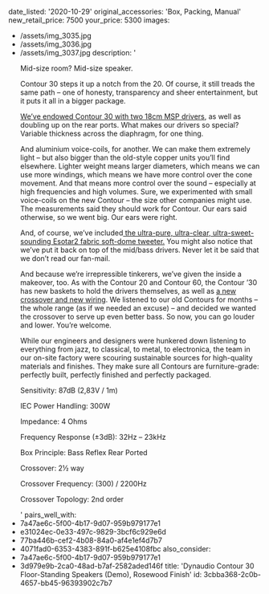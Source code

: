 date_listed: '2020-10-29'
original_accessories: 'Box, Packing, Manual'
new_retail_price: 7500
your_price: 5300
images:
  - /assets/img_3035.jpg
  - /assets/img_3036.jpg
  - /assets/img_3037.jpg
description: '<p>Mid-size room? Mid-size speaker.</p><p>Contour 30 steps it up a notch from the 20. Of course, it still treads the same path – one of honesty, transparency and sheer entertainment, but it puts it all in a bigger package.</p><p><a href="https://www.dynaudio.com/dynaudio-academy/2016/october/the-dynaudio-18w55-loudspeaker-driver">We’ve endowed Contour 30 with two 18cm MSP drivers</a>, as well as doubling up on the rear ports. What makes our drivers so special? Variable thickness across the diaphragm, for one thing.</p><p>And aluminium voice-coils, for another. We can make them extremely light – but also bigger than the old-style copper units you’ll find elsewhere. Lighter weight means larger diameters, which means we can use more windings, which means we have more control over the cone movement. And that means more control over the sound – especially at high frequencies and high volumes. Sure, we experimented with small voice-coils on the new Contour – the size other companies might use. The measurements said they should work for Contour. Our ears said otherwise, so we went big. Our ears were right.</p><p>And, of course, we’ve included<a href="https://www.dynaudio.com/dynaudio-academy/2017/may/the-principle-behind-a-dynaudio-tweeter-esotar-forty-vs-esotar-2">&nbsp;the ultra-pure, ultra-clear, ultra-sweet-sounding Esotar2 fabric soft-dome tweeter.</a>&nbsp;You might also notice that we’ve put it back on top of the mid/bass drivers. Never let it be said that we don’t read our fan-mail.</p><p>And because we’re irrepressible tinkerers, we’ve given the inside a makeover, too. As with the Contour 20 and Contour 60, the Contour ’30 has new baskets to hold the drivers themselves, as well as&nbsp;<a href="https://www.dynaudio.com/dynaudio-academy/2016/october/the-all-new-contour-crossover">a new crossover and new wiring</a>. We listened to our old Contours for months – the whole range (as if we needed an excuse) – and decided we wanted the crossover to serve up even better bass. So now, you can go louder and lower. You’re welcome.</p><p>While our engineers and designers were hunkered down listening to everything from jazz, to classical, to metal, to electronica, the team in our on-site factory were scouring sustainable sources for high-quality materials and finishes. They make sure all Contours are furniture-grade: perfectly built, perfectly finished and perfectly packaged.</p><p>Sensitivity: 87dB (2,83V / 1m)</p><p>IEC Power Handling: 300W</p><p>Impedance: 4 Ohms</p><p>Frequency Response (±3dB): 32Hz – 23kHz</p><p>Box Principle: Bass Reflex Rear Ported</p><p>Crossover: 2½ way</p><p>Crossover Frequency: (300) / 2200Hz</p><p>Crossover Topology: 2nd order</p>'
pairs_well_with:
  - 7a47ae6c-5f00-4b17-9d07-959b979177e1
  - e31024ec-0e33-497c-9829-3bcf6c929e6d
  - 77ba446b-cef2-4b08-84a0-af4e1ef4d7b7
  - 4071fad0-6353-4383-891f-b625e4108fbc
also_consider:
  - 7a47ae6c-5f00-4b17-9d07-959b979177e1
  - 3d979e9b-2ca0-48ad-b7af-2582aded146f
title: 'Dynaudio Contour 30 Floor-Standing Speakers (Demo), Rosewood Finish'
id: 3cbba368-2c0b-4657-bb45-96393902c7b7

